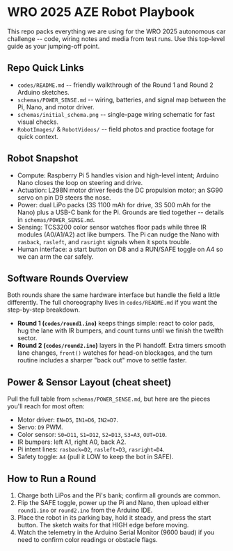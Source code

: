 # WRO 2025 AZE Robot Playbook

This repo packs everything we are using for the WRO 2025 autonomous car challenge -- code, wiring notes and media from test runs. Use this top-level guide as your jumping-off point.

## Repo Quick Links
- `codes/README.md` -- friendly walkthrough of the Round 1 and Round 2 Arduino sketches.
- `schemas/POWER_SENSE.md` -- wiring, batteries, and signal map between the Pi, Nano, and motor driver.
- `schemas/initial_schema.png` -- single-page wiring schematic for fast visual checks.
- `RobotImages/` & `RobotVideos/` -- field photos and practice footage for quick context.

## Robot Snapshot
- Compute: Raspberry Pi 5 handles vision and high-level intent; Arduino Nano closes the loop on steering and drive.
- Actuation: L298N motor driver feeds the DC propulsion motor; an SG90 servo on pin D9 steers the nose.
- Power: dual LiPo packs (3S 1100 mAh for drive, 3S 500 mAh for the Nano) plus a USB-C bank for the Pi. Grounds are tied together -- details in `schemas/POWER_SENSE.md`.
- Sensing: TCS3200 color sensor watches floor pads while three IR modules (A0/A1/A2) act like bumpers. The Pi can nudge the Nano with `rasback`, `rasleft`, and `rasright` signals when it spots trouble.
- Human interface: a start button on D8 and a RUN/SAFE toggle on A4 so we can arm the car safely.

## Software Rounds Overview
Both rounds share the same hardware interface but handle the field a little differently. The full choreography lives in `codes/README.md` if you want the step-by-step breakdown.
- **Round 1 (`codes/round1.ino`)** keeps things simple: react to color pads, hug the lane with IR bumpers, and count turns until we finish the twelfth sector.
- **Round 2 (`codes/round2.ino`)** layers in the Pi handoff. Extra timers smooth lane changes, `front()` watches for head-on blockages, and the turn routine includes a sharper "back out" move to settle faster.

## Power & Sensor Layout (cheat sheet)
Pull the full table from `schemas/POWER_SENSE.md`, but here are the pieces you'll reach for most often:
- Motor driver: `EN=D5`, `IN1=D6`, `IN2=D7`.
- Servo: `D9` PWM.
- Color sensor: `S0=D11`, `S1=D12`, `S2=D13`, `S3=A3`, `OUT=D10`.
- IR bumpers: left A1, right A0, back A2.
- Pi intent lines: `rasback=D2`, `rasleft=D3`, `rasright=D4`.
- Safety toggle: `A4` (pull it LOW to keep the bot in SAFE).

## How to Run a Round
1. Charge both LiPos and the Pi's bank; confirm all grounds are common.
2. Flip the SAFE toggle, power up the Pi and Nano, then upload either `round1.ino` or `round2.ino` from the Arduino IDE.
3. Place the robot in its parking bay, hold it steady, and press the start button. The sketch waits for that HIGH edge before moving.
4. Watch the telemetry in the Arduino Serial Monitor (9600 baud) if you need to confirm color readings or obstacle flags.



